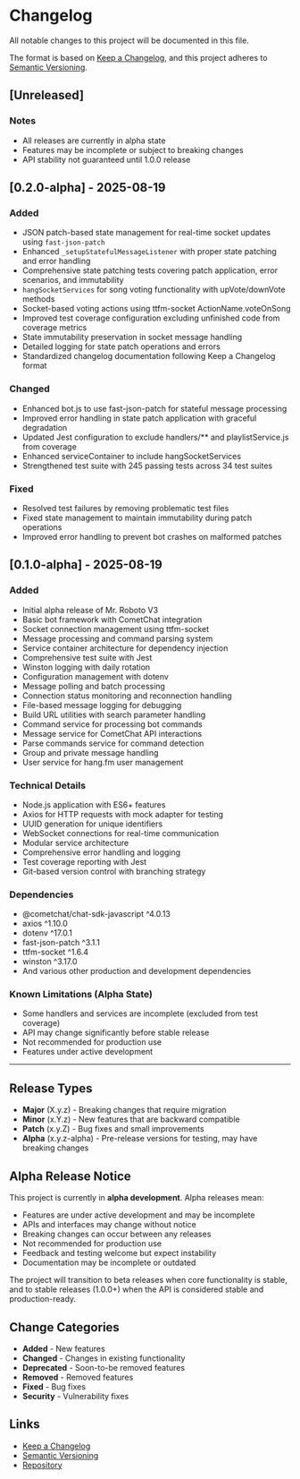 # Changelog

All notable changes to this project will be documented in this file.

The format is based on [Keep a Changelog](https://keepachangelog.com/en/1.0.0/),
and this project adheres to [Semantic Versioning](https://semver.org/spec/v2.0.0.html).

## [Unreleased]

### Notes
- All releases are currently in alpha state
- Features may be incomplete or subject to breaking changes
- API stability not guaranteed until 1.0.0 release

## [0.2.0-alpha] - 2025-08-19

### Added
- JSON patch-based state management for real-time socket updates using `fast-json-patch`
- Enhanced `_setupStatefulMessageListener` with proper state patching and error handling
- Comprehensive state patching tests covering patch application, error scenarios, and immutability
- `hangSocketServices` for song voting functionality with upVote/downVote methods
- Socket-based voting actions using ttfm-socket ActionName.voteOnSong
- Improved test coverage configuration excluding unfinished code from coverage metrics
- State immutability preservation in socket message handling
- Detailed logging for state patch operations and errors
- Standardized changelog documentation following Keep a Changelog format

### Changed
- Enhanced bot.js to use fast-json-patch for stateful message processing
- Improved error handling in state patch application with graceful degradation
- Updated Jest configuration to exclude handlers/** and playlistService.js from coverage
- Enhanced serviceContainer to include hangSocketServices
- Strengthened test suite with 245 passing tests across 34 test suites

### Fixed
- Resolved test failures by removing problematic test files
- Fixed state management to maintain immutability during patch operations
- Improved error handling to prevent bot crashes on malformed patches

## [0.1.0-alpha] - 2025-08-19

### Added
- Initial alpha release of Mr. Roboto V3
- Basic bot framework with CometChat integration
- Socket connection management using ttfm-socket
- Message processing and command parsing system
- Service container architecture for dependency injection
- Comprehensive test suite with Jest
- Winston logging with daily rotation
- Configuration management with dotenv
- Message polling and batch processing
- Connection status monitoring and reconnection handling
- File-based message logging for debugging
- Build URL utilities with search parameter handling
- Command service for processing bot commands
- Message service for CometChat API interactions
- Parse commands service for command detection
- Group and private message handling
- User service for hang.fm user management

### Technical Details
- Node.js application with ES6+ features
- Axios for HTTP requests with mock adapter for testing
- UUID generation for unique identifiers
- WebSocket connections for real-time communication
- Modular service architecture
- Comprehensive error handling and logging
- Test coverage reporting with Jest
- Git-based version control with branching strategy

### Dependencies
- @cometchat/chat-sdk-javascript ^4.0.13
- axios ^1.10.0
- dotenv ^17.0.1
- fast-json-patch ^3.1.1
- ttfm-socket ^1.6.4
- winston ^3.17.0
- And various other production and development dependencies

### Known Limitations (Alpha State)
- Some handlers and services are incomplete (excluded from test coverage)
- API may change significantly before stable release
- Not recommended for production use
- Features under active development

---

## Release Types

- **Major** (X.y.z) - Breaking changes that require migration
- **Minor** (x.Y.z) - New features that are backward compatible  
- **Patch** (x.y.Z) - Bug fixes and small improvements
- **Alpha** (x.y.z-alpha) - Pre-release versions for testing, may have breaking changes

## Alpha Release Notice

This project is currently in **alpha development**. Alpha releases mean:

- Features are under active development and may be incomplete
- APIs and interfaces may change without notice
- Breaking changes can occur between any releases
- Not recommended for production use
- Feedback and testing welcome but expect instability
- Documentation may be incomplete or outdated

The project will transition to beta releases when core functionality is stable, and to stable releases (1.0.0+) when the API is considered stable and production-ready.

## Change Categories

- **Added** - New features
- **Changed** - Changes in existing functionality
- **Deprecated** - Soon-to-be removed features
- **Removed** - Removed features
- **Fixed** - Bug fixes
- **Security** - Vulnerability fixes

## Links

- [Keep a Changelog](https://keepachangelog.com/)
- [Semantic Versioning](https://semver.org/)
- [Repository](https://github.com/jodrell2000/mrRobotoV3)
